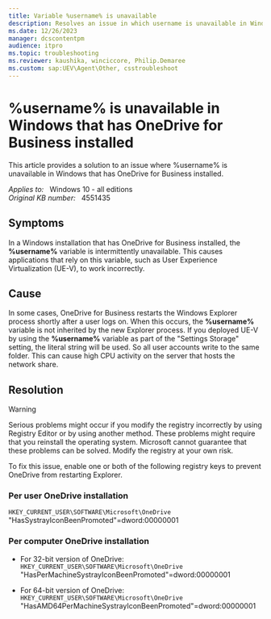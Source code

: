 ```yaml
---
title: Variable %username% is unavailable
description: Resolves an issue in which username is unavailable in Windows that has OneDrive for Business installed.
ms.date: 12/26/2023
manager: dcscontentpm
audience: itpro
ms.topic: troubleshooting
ms.reviewer: kaushika, winciccore, Philip.Demaree
ms.custom: sap:UEV\Agent\Other, csstroubleshoot
---
```

# %username% is unavailable in Windows that has OneDrive for Business installed

This article provides a solution to an issue where %username% is unavailable in Windows that has OneDrive for Business installed.

_Applies to:_ &nbsp; Windows 10 - all editions  
_Original KB number:_ &nbsp; 4551435

## Symptoms

In a Windows installation that has OneDrive for Business installed, the **%username%** variable is intermittently unavailable. This causes applications that rely on this variable, such as User Experience Virtualization (UE-V), to work incorrectly.

## Cause

In some cases, OneDrive for Business restarts the Windows Explorer process shortly after a user logs on. When this occurs, the **%username%** variable is not inherited by the new Explorer process.
If you deployed UE-V by using the **%username%** variable as part of the "Settings Storage" setting, the literal string will be used. So all user accounts write to the same folder. This can cause high CPU activity on the server that hosts the network share.

## Resolution

> [!WARNING]
> Serious problems might occur if you modify the registry incorrectly by using Registry Editor or by using another method. These problems might require that you reinstall the operating system. Microsoft cannot guarantee that these problems can be solved. Modify the registry at your own risk.

To fix this issue, enable one or both of the following registry keys to prevent OneDrive from restarting Explorer.

### Per user OneDrive installation

`HKEY_CURRENT_USER\SOFTWARE\Microsoft\OneDrive`  
"HasSystrayIconBeenPromoted"=dword:00000001

### Per computer OneDrive installation

- For 32-bit version of OneDrive:  
  `HKEY_CURRENT_USER\SOFTWARE\Microsoft\OneDrive`  
  "HasPerMachineSystrayIconBeenPromoted"=dword:00000001

- For 64-bit version of OneDrive:  
  `HKEY_CURRENT_USER\SOFTWARE\Microsoft\OneDrive`  
  "HasAMD64PerMachineSystrayIconBeenPromoted"=dword:00000001
